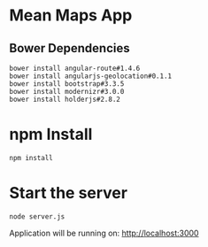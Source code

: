# Mean Maps App

## Bower Dependencies

```
bower install angular-route#1.4.6 
bower install angularjs-geolocation#0.1.1 
bower install bootstrap#3.3.5 
bower install modernizr#3.0.0 
bower install holderjs#2.8.2
```

# npm Install

`npm install`

# Start the server 

`node server.js`

Application will be running on: [http://localhost:3000](http://localhost:3000)
